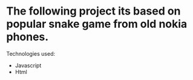 # The following project its based on popular snake game from old nokia phones.

Technologies used:
 - Javascript
 - Html
